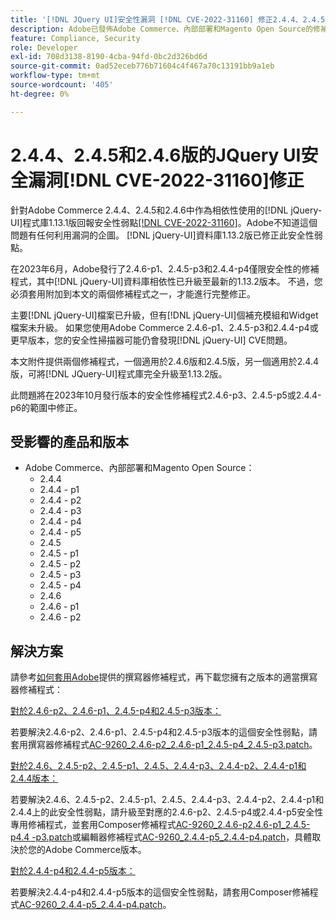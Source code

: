 ```yaml
---
title: '[!DNL JQuery UI]安全性漏洞 [!DNL CVE-2022-31160] 修正2.4.4、2.4.5和2.4.6版本'
description: Adobe已發佈Adobe Commerce、內部部署和Magento Open Source的修補程式。 這些修補程式可解決 [!DNL jQuery-UI] 程式庫1.13.1版所回報的安全性弱點 [!DNL CVE-2022-31160] ，此版本在Adobe Commerce 2.4.4、2.4.5和2.4.6中做為相依性使用。
feature: Compliance, Security
role: Developer
exl-id: 708d3138-8190-4cba-94fd-0bc2d326bd6d
source-git-commit: 0ad52eceb776b71604c4f467a70c13191bb9a1eb
workflow-type: tm+mt
source-wordcount: '405'
ht-degree: 0%

---
```


# 2.4.4、2.4.5和2.4.6版的JQuery UI安全漏洞[!DNL CVE-2022-31160]修正

針對Adobe Commerce 2.4.4、2.4.5和2.4.6中作為相依性使用的[!DNL jQuery-UI]程式庫1.13.1版回報安全性弱點[[!DNL CVE-2022-31160]](https://nvd.nist.gov/vuln/detail/CVE-2022-31160)。Adobe不知道這個問題有任何利用漏洞的企圖。 [!DNL jQuery-UI]資料庫1.13.2版已修正此安全性弱點。

在2023年6月，Adobe發行了2.4.6-p1、2.4.5-p3和2.4.4-p4僅限安全性的修補程式，其中[!DNL jQuery-UI]資料庫相依性已升級至最新的1.13.2版本。 不過，您必須套用附加到本文的兩個修補程式之一，才能進行完整修正。

主要[!DNL jQuery-UI]檔案已升級，但有[!DNL jQuery-UI]個補充模組和Widget檔案未升級。 如果您使用Adobe Commerce 2.4.6-p1、2.4.5-p3和2.4.4-p4或更早版本，您的安全性掃描器可能仍會發現[!DNL jQuery-UI] CVE問題。

本文附件提供兩個修補程式，一個適用於2.4.6版和2.4.5版，另一個適用於2.4.4版，可將[!DNL JQuery-UI]程式庫完全升級至1.13.2版。

此問題將在2023年10月發行版本的安全性修補程式2.4.6-p3、2.4.5-p5或2.4.4-p6的範圍中修正。

## 受影響的產品和版本

* Adobe Commerce、內部部署和Magento Open Source：
   * 2.4.4
   * 2.4.4 - p1
   * 2.4.4 - p2
   * 2.4.4 - p3
   * 2.4.4 - p4
   * 2.4.4 - p5
   * 2.4.5
   * 2.4.5 - p1
   * 2.4.5 - p2
   * 2.4.5 - p3
   * 2.4.5 - p4
   * 2.4.6
   * 2.4.6 - p1
   * 2.4.6 - p2

## 解決方案

請參考[如何套用Adobe](/docs/commerce-knowledge-base/kb/how-to/how-to-apply-a-composer-patch-provided-by-magento.html)提供的撰寫器修補程式，再下載您擁有之版本的適當撰寫器修補程式：

<u>對於2.4.6-p2、2.4.6-p1、2.4.5-p4和2.4.5-p3版本：</u>

若要解決2.4.6-p2、2.4.6-p1、2.4.5-p4和2.4.5-p3版本的這個安全性弱點，請套用撰寫器修補程式[AC-9260_2.4.6-p2_2.4.6-p1_2.4.5-p4_2.4.5-p3.patch](assets/AC-9260_2.4.6-p2_2.4.6-p1_2.4.5-p4_2.4.5-p3_patch.zip)。

<u>對於2.4.6、2.4.5-p2、2.4.5-p1、2.4.5、2.4.4-p3、2.4.4-p2、2.4.4-p1和2.4.4版本：</u>

若要解決2.4.6、2.4.5-p2、2.4.5-p1、2.4.5、2.4.4-p3、2.4.4-p2、2.4.4-p1和2.4.4上的此安全性弱點，請升級至對應的2.4.6-p2、2.4.5-p4或2.4.4-p5安全性專用修補程式，並套用Composer修補程式[AC-9260_2.4.6-p2.4.6-p1_2.4.5-p4.4 -p3.patch](assets/AC-9260_2.4.6-p2_2.4.6-p1_2.4.5-p4_2.4.5-p3_patch.zip)或編輯器修補程式[AC-9260_2.4.4-p5_2.4.4-p4.patch](assets/AC-9260_2.4.4-p5_2.4.4-p4_patch.zip)，具體取決於您的Adobe Commerce版本。

<u>對於2.4.4-p4和2.4.4-p5版本：</u>

若要解決2.4.4-p4和2.4.4-p5版本的這個安全性弱點，請套用Composer修補程式[AC-9260_2.4.4-p5_2.4.4-p4.patch](assets/AC-9260_2.4.4-p5_2.4.4-p4_patch.zip)。
